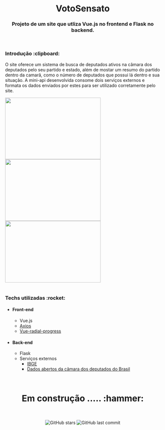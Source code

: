 <h1 align="center">VotoSensato</h1>
<p><h3 align="center">Projeto de um site que utliza Vue.js no frontend e Flask no backend.</h3></p>
<br>
<h3>Introdução :clipboard:</h3>
  <p> O site oferece um sistema de busca de deputados ativos na câmara dos deputados pelo seu partido e estado, além de mostar um resumo do partido dentro da camarâ, como o número de deputados que possui lá dentro e sua situação. A mini-api desenvolvida consome dois serviços externos e formata os dados enviados por estes  para ser utilizado corretamente pelo site.</p>
<div>
  <img src="https://user-images.githubusercontent.com/37722587/86157685-26855600-bade-11ea-8abd-8cc5f0bbf880.png" width="310" height="200" >
  <img src="https://user-images.githubusercontent.com/37722587/86157773-3f8e0700-bade-11ea-8919-c95f1bf1977b.png" width="310" height="200">
  <img src="https://user-images.githubusercontent.com/37722587/86157840-516faa00-bade-11ea-90c6-1c14cafb4c67.png" width="310" height="200">
</div>
 <br>
 <h3>Techs utilizadas :rocket:</h3>
  <ul>
    <li>
      <h4>Front-end</h4>
      <ul>
        <li>Vue.js</li>
        <li><a href="https://github.com/axios/axios">Axios<a></li>
        <li><a href="https://github.com/wyzantinc/vue-radial-progress">Vue-radial-progress</a></li>
      </ul>
   </li>
   <li>
      <h4>Back-end</h4>
      <ul>
        <li>Flask</li>
        <li>
          Serviços externos
          <ul>
            <li><a href="https://servicodados.ibge.gov.br/api/docs/localidades?versao=1">IBGE</a></li>
            <li><a href="https://dadosabertos.camara.leg.br/swagger/api.html">Dados abertos da cãmara dos deputados do Brasil</a></li>
          </ul>
        </li>
     </ul>   
   </li>  
  </ul>
 <br>
 
 
 
<h1 align="center"> Em construção ..... :hammer:</h1>
<br>
<br>
<div align="center">
  <img alt="GitHub stars" src="https://img.shields.io/github/stars/arthur-andraade/VotoSensato?style=social">
  <img alt="GitHub last commit" src="https://img.shields.io/github/last-commit/arthur-andraade/VotoSensato">
</div>
